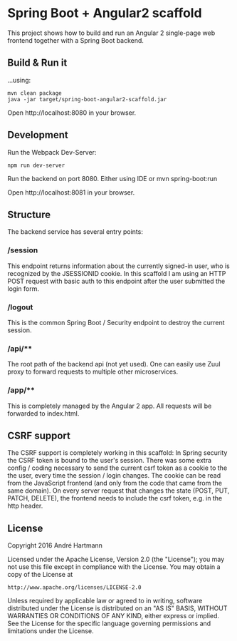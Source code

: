 # Spring Boot + Angular2 scaffold

This project shows how to build and run an Angular 2 single-page web frontend together with a Spring Boot
backend.

## Build & Run it

...using:

    mvn clean package
    java -jar target/spring-boot-angular2-scaffold.jar
    
Open http://localhost:8080 in your browser.

## Development

Run the Webpack Dev-Server:

    npm run dev-server
    
Run the backend on port 8080. Either using IDE or mvn spring-boot:run

Open http://localhost:8081 in your browser.

## Structure

The backend service has several entry points:

### /session

This endpoint returns information about the currently signed-in user,
who is recognized by the JSESSIONID cookie. In this scaffold I am using an HTTP POST request with basic auth
to this endpoint after the user submitted the login form.

### /logout

This is the common Spring Boot / Security endpoint to destroy the current session. 

### /api/**

The root path of the backend api (not yet used). One can easily use Zuul proxy to forward requests to multiple
other microservices.

### /app/**

This is completely managed by the Angular 2 app. All requests will be forwarded to index.html.

## CSRF support

The CSRF support is completely working in this scaffold: In Spring security the CSRF token is bound to the
user's session. There was some extra config / coding necessary to send the current csrf token as a cookie
to the the user, every time the session / login changes. The cookie can be read from the JavaScript frontend
(and only from the code that came from the same domain). On every server request that changes the state
(POST, PUT, PATCH, DELETE), the frontend needs to include the csrf token, e.g. in the http header.

## License

Copyright 2016 André Hartmann

Licensed under the Apache License, Version 2.0 (the "License");
you may not use this file except in compliance with the License.
You may obtain a copy of the License at

    http://www.apache.org/licenses/LICENSE-2.0

Unless required by applicable law or agreed to in writing, software
distributed under the License is distributed on an "AS IS" BASIS,
WITHOUT WARRANTIES OR CONDITIONS OF ANY KIND, either express or implied.
See the License for the specific language governing permissions and
limitations under the License.
